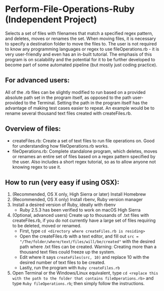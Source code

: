 # Perform-File-Operations-Ruby (Independent Project)
Selects a set of files with filenames that match a specified regex pattern, and deletes, moves or renames the set. When moving files, it is necessary to specify a destination folder to move the files to. The user is not required to know any programming languages or regex to use fileOperations.rb - it is very user-friendly and even has an in-built tutorial. The emphasis of this program is on scalability and the potential for it to be further developed to become part of some automated pipeline (but mostly just coding practice). 

## For advanced users:
All of the .rb files can be slightly modified to run based on a provided absolute path set in the program itself, as opposed to the path user-provided to the Terminal. Setting the path in the program itself has the advantage of making test cases easier to repeat. An example would be to rename several thousand text files created with createFiles.rb.  

## Overview of files:
- createFiles.rb: Create a set of text files to run file operations on. Good for understanding how fileOperations.rb works.
- fileOperations.rb: Complete standalone program, which deletes, moves or renames an entire set of files based on a regex pattern specified by the user. Also includes a short regex tutorial, so as to allow anyone not knowing regex to use it.

## How to run (very easy if using OSX):
1) (Recommended, OS X only, High Sierra or later) Install Homebrew
2) (Recommended, OS X only) Install rbenv, Ruby version manager
3) Install a desired version of Ruby, ideally with rbenv
   - Ruby 2.5.3 has been verified to work on macOS High Sierra   
4) (Optional, advanced users) Create up to thousands of .txt files with createFiles.rb, if you do not currently have a large set of files requiring to be deleted, moved or renamed.
   - First, type `cd <directory where createFiles.rb is residing>`
   - Open the createFiles.rb with a text editor, and fill out `src = "/The/folder/where/text/files/will/be/created"` with the desired path where .txt files can be created. Warning: Creating more than a thousand text files could freeze up the system. 
   - Edit where it says `createFiles(src, 10)` and replace 10 with the desired number of text files to be created. 
   - Lastly, run the program with `Ruby createFiles.rb`
5) Open Terminal or the Windows/Linux equivalent, type `cd <replace this with the path to the folder that contains fileOperations.rb>` and type `Ruby fileOperations.rb`; then simply follow the instructions.


